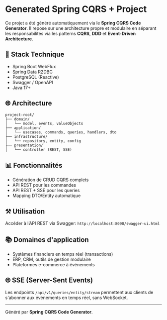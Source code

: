 # Generated Spring CQRS +  Project

Ce projet a été généré automatiquement via le **Spring  CQRS Code Generator**. Il repose sur une architecture propre et modulaire en séparant les responsabilités via les patterns **CQRS**, **DDD** et **Event-Driven Architecture**.

## 🔧 Stack Technique

- Spring Boot WebFlux
- Spring Data R2DBC
- PostgreSQL (Reactive)
- Swagger / OpenAPI
- Java 17+

## 🌐 Architecture

```
project-root/
├── domain/
│   └── model, events, valueObjects
├── application/
│   └── usecases, commands, queries, handlers, dto
├── infrastructure/
│   └── repository, entity, config
├── presentation/
│   └── controller (REST, SSE)
```

## 📊 Fonctionnalités

- Génération de CRUD CQRS complets
- API REST pour les commandes
- API REST + SSE pour les queries
- Mapping DTO/Entity automatique

## ⚒️ Utilisation

Accéder à l’API REST via Swagger: `http://localhost:8090/swagger-ui.html`
 

## 📚 Domaines d'application

- Systèmes financiers en temps réel (transactions)
- ERP, CRM, outils de gestion modulaire
- Plateformes e-commerce à événements

## 🌐 SSE (Server-Sent Events)

Les endpoints `/api/v1/queries/entity/stream` permettent aux clients de s'abonner aux événements en temps réel, sans WebSocket.

 
---

Généré par **Spring CQRS Code Generator**.
 